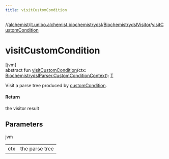 ```yaml
---
title: visitCustomCondition
---
```

//[alchemist](../../../index.html)/[it.unibo.alchemist.biochemistrydsl](../index.html)/[BiochemistrydslVisitor](index.html)/[visitCustomCondition](visit-custom-condition.html)



# visitCustomCondition



[jvm]\
abstract fun [visitCustomCondition](visit-custom-condition.html)(ctx: [BiochemistrydslParser.CustomConditionContext](../-biochemistrydsl-parser/-custom-condition-context/index.html)): [T](../../it.unibo.alchemist.model.implementations.nodes/-abstract-node/index.html)



Visit a parse tree produced by [customCondition](../-biochemistrydsl-parser/custom-condition.html).



#### Return



the visitor result



## Parameters


jvm

| | |
|---|---|
| ctx | the parse tree |




